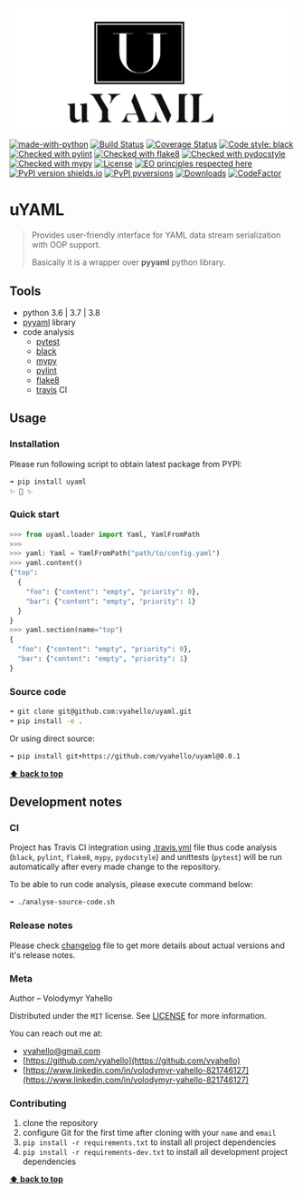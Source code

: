![Screenshot](icon.png)

[![made-with-python](https://img.shields.io/badge/Made%20with-Python-1f425f.svg)](https://www.python.org/)
[![Build Status](https://travis-ci.org/upymake/uyaml.svg?branch=master)](https://travis-ci.org/upymake/uyaml)
[![Coverage Status](https://coveralls.io/repos/github/upymake/uyaml/badge.svg?branch=master)](https://coveralls.io/github/upymake/uyaml?branch=master)
[![Code style: black](https://img.shields.io/badge/code%20style-black-000000.svg)](https://github.com/psf/black)
[![Checked with pylint](https://img.shields.io/badge/pylint-checked-blue)](https://www.pylint.org)
[![Checked with flake8](https://img.shields.io/badge/flake8-checked-blue)](http://flake8.pycqa.org/)
[![Checked with pydocstyle](https://img.shields.io/badge/pydocstyle-checked-yellowgreen)](http://www.pydocstyle.org/)
[![Checked with mypy](http://www.mypy-lang.org/static/mypy_badge.svg)](http://mypy-lang.org/)
[![License](https://img.shields.io/badge/license-MIT-green.svg)](LICENSE.md)
[![EO principles respected here](https://www.elegantobjects.org/badge.svg)](https://www.elegantobjects.org)
[![PyPI version shields.io](https://img.shields.io/pypi/v/uyaml.svg)](https://pypi.python.org/pypi/uyaml/)
[![PyPI pyversions](https://img.shields.io/pypi/pyversions/uyaml.svg)](https://pypi.python.org/pypi/uyaml/)
[![Downloads](https://pepy.tech/badge/uyaml)](https://pepy.tech/project/uyaml)
[![CodeFactor](https://www.codefactor.io/repository/github/vyahello/uyaml/badge)](https://www.codefactor.io/repository/github/vyahello/uyaml)

# uYAML

> Provides user-friendly interface for YAML data stream serialization with OOP support.
>
> Basically it is a wrapper over **pyyaml** python library.

## Tools

- python 3.6 | 3.7 | 3.8
- [pyyaml](https://github.com/yaml/pyyaml) library
- code analysis
  - [pytest](https://pypi.org/project/pytest/)
  - [black](https://black.readthedocs.io/en/stable/)
  - [mypy](http://mypy.readthedocs.io/en/latest)
  - [pylint](https://www.pylint.org/)
  - [flake8](http://flake8.pycqa.org/en/latest/)
  - [travis](https://travis-ci.org/) CI

## Usage

### Installation

Please run following script to obtain latest package from PYPI:
```bash
➜ pip install uyaml
✨ 🍰 ✨
```
### Quick start

```python
>>> from uyaml.loader import Yaml, YamlFromPath
>>>
>>> yaml: Yaml = YamlFromPath("path/to/config.yaml")
>>> yaml.content()
{"top": 
  {
    "foo": {"content": "empty", "priority": 0}, 
    "bar": {"content": "empty", "priority": 1}
  }
}
>>> yaml.section(name="top")
{
  "foo": {"content": "empty", "priority": 0}, 
  "bar": {"content": "empty", "priority": 1}
}
```
### Source code

```bash
➜ git clone git@github.com:vyahello/uyaml.git
➜ pip install -e .
```

Or using direct source:
```bash
➜ pip install git+https://github.com/vyahello/uyaml@0.0.1
```
**[⬆ back to top](#uyaml)**

## Development notes

### CI

Project has Travis CI integration using [.travis.yml](.travis.yml) file thus code analysis (`black`, `pylint`, `flake8`, `mypy`, `pydocstyle`) and unittests (`pytest`) will be run automatically after every made change to the repository.

To be able to run code analysis, please execute command below:
```bash
➜ ./analyse-source-code.sh
```
### Release notes

Please check [changelog](CHANGELOG.md) file to get more details about actual versions and it's release notes.

### Meta

Author – Volodymyr Yahello

Distributed under the `MIT` license. See [LICENSE](LICENSE.md) for more information.

You can reach out me at:
* [vyahello@gmail.com](vyahello@gmail.com)
* [https://github.com/vyahello](https://github.com/vyahello)
* [https://www.linkedin.com/in/volodymyr-yahello-821746127](https://www.linkedin.com/in/volodymyr-yahello-821746127)

### Contributing
1. clone the repository
2. configure Git for the first time after cloning with your `name` and `email`
3. `pip install -r requirements.txt` to install all project dependencies
4. `pip install -r requirements-dev.txt` to install all development project dependencies

**[⬆ back to top](#uyaml)**
